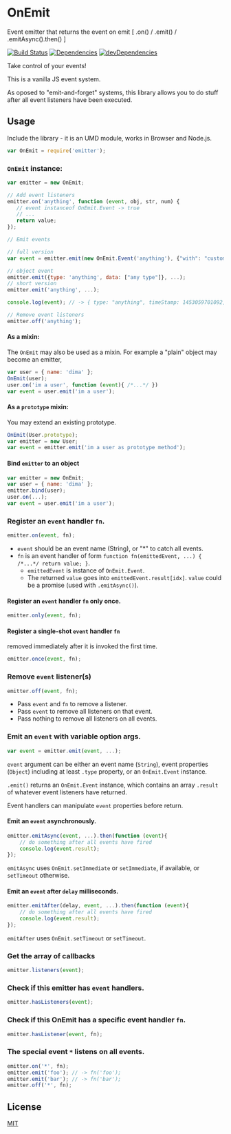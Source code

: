 # OnEmit

Event emitter that returns the event on emit [ .on() / .emit() / .emitAsync().then() ]

[![Build Status](https://travis-ci.org/duzun/onemit.svg?branch=master)](https://travis-ci.org/duzun/onemit)
[![Dependencies](https://david-dm.org/duzun/onemit.svg)](https://david-dm.org/duzun/onemit#info=dependencies&view=table)
[![devDependencies](https://david-dm.org/duzun/onemit/dev-status.svg)](https://david-dm.org/duzun/onemit#info=devDependencies&view=table)

Take control of your events!

This is a vanilla JS event system.

As oposed to "emit-and-forget" systems, this library allows you to do stuff after all event listeners have been executed.



## Usage

Include the library - it is an UMD module, works in Browser and Node.js.

```js
var OnEmit = require('emitter');
```

### `OnEmit` instance:
 ```js
var emitter = new OnEmit;

// Add event listeners
emitter.on('anything', function (event, obj, str, num) {
    // event instanceof OnEmit.Event -> true
    // ...
    return value;
});

// Emit events

// full version
var event = emitter.emit(new OnEmit.Event('anything'), {"with": "custom arguments"}, ...);

// object event
emitter.emit({type: 'anything', data: ["any type"]}, ...);
// short version
emitter.emit('anything', ...);

console.log(event); // -> { type: "anything", timeStamp: 1453059701092, result: [return1, return2, ...] }

// Remove event listeners
emitter.off('anything');
```


#### As a mixin:

The `OnEmit` may also be used as a mixin.
For example a "plain" object may become an emitter,

```js
var user = { name: 'dima' };
OnEmit(user);
user.on('im a user', function (event){ /*...*/ })
var event = user.emit('im a user');
```

#### As a `prototype` mixin:

You may extend an existing prototype.

```js
OnEmit(User.prototype);
var emitter = new User;
var event = emitter.emit('im a user as prototype method');
```

#### Bind `emitter` to an object

```js
var emitter = new OnEmit;
var user = { name: 'dima' };
emitter.bind(user);
user.on(...);
var event = user.emit('im a user');
```


### Register an `event` handler `fn`.
```js
emitter.on(event, fn);
```

* `event` should be an event name (String), or "*" to catch all events.
* `fn` is an event handler of form `function fn(emittedEvent, ...) { /*...*/ return value; }`.
    * `emittedEvent` is instance of `OnEmit.Event`.
    * The returned `value` goes into `emittedEvent.result[idx]`. `value` could be a promise (used with `.emitAsync()`).


#### Register an `event` handler `fn` only once.
```js
emitter.only(event, fn);
```


#### Register a single-shot `event` handler `fn`
removed immediately after it is invoked the first time.
```js
emitter.once(event, fn);
```


### Remove `event` listener(s)
```js
emitter.off(event, fn);
```

* Pass `event` and `fn` to remove a listener.
* Pass `event` to remove all listeners on that event.
* Pass nothing to remove all listeners on all events.


### Emit an `event` with variable option args.
```js
var event = emitter.emit(event, ...);
```

`event` argument can be either an
event name (`String`),
event properties (`Object`) including at least `.type` property,
or an `OnEmit.Event` instance.

`.emit()` returns an `OnEmit.Event` instance, which contains an array `.result` of whatever
event listeners have returned.

Event handlers can manipulate `event` properties before return.


#### Emit an `event` asynchronously.
```js
emitter.emitAsync(event, ...).then(function (event){
    // do something after all events have fired
    console.log(event.result);
});
```

`emitAsync` uses `OnEmit.setImmediate` or `setImmediate`, if available, or `setTimeout` otherwise.


#### Emit an `event` after `delay` milliseconds.
```js
emitter.emitAfter(delay, event, ...).then(function (event){
    // do something after all events have fired
    console.log(event.result);
});
```

`emitAfter` uses `OnEmit.setTimeout` or `setTimeout`.


### Get the array of callbacks
```js
emitter.listeners(event);
```


### Check if this emitter has `event` handlers.
```js
emitter.hasListeners(event);
```


### Check if this OnEmit has a specific event handler `fn`.
```js
emitter.hasListener(event, fn);
```


### The special event `*` listens on all events.
```js
emitter.on('*', fn);
emitter.emit('foo'); // -> fn('foo');
emitter.emit('bar'); // -> fn('bar');
emitter.off('*', fn);
```

## License

[MIT](https://github.com/duzun/onemit/blob/master/LICENSE)
